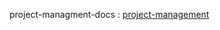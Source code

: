 project-managment-docs : 
                    <a href="https://docs.google.com/document/d/1geAzLOs4qQl50mtPnQxGiDYWgMUyC7Ky4OwH7zmyNKo/edit?usp=sharing" target="_blank" rel="google-docs">project-management</a>
